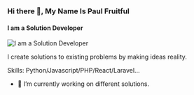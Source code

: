 ### Hi there 👋, My Name Is Paul Fruitful
#### I am a Solution Developer
![I am a Solution Developer](https://scontent.fabb1-2.fna.fbcdn.net/v/t39.30808-6/287603911_706975143746561_9133382923211482212_n.jpg?stp=dst-jpg_p180x540&_nc_cat=100&ccb=1-7&_nc_sid=e3f864&_nc_ohc=ZW8Sia_kaTAAX87ozdp&_nc_zt=23&_nc_ht=scontent.fabb1-2.fna&oh=00_AfAbEaQqMk8z4qbQHlj46VC_USn--oDFVreoWhCzwc_w9g&oe=6364A5FF)

I create solutions to existing problems by making ideas reality.

Skills: Python/Javascript/PHP/React/Laravel...

- 🔭 I’m currently working on different solutions. 




